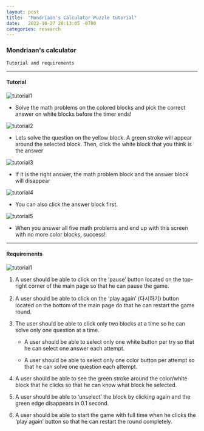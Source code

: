 ```yaml
---
layout: post
title:  "Mondriaan's Calculator Puzzle tutorial"
date:   2022-10-27 20:13:05 -0700
categories: research
---
```


### Mondriaan's calculator

`Tutorial and requirements`

---

#### Tutorial

![tutorial1](/devblog/assets/Mondriantutorial1.png)

- Solve the math problems on the colored blocks and pick the correct answer on white blocks before the timer ends!

![tutorial2](/devblog/assets/mondriantutorial2.png)

- Lets solve the question on the yellow block. A green stroke will appear around the selected block. Then, click the white block that you think is the answer

![tutorial3](/devblog/assets/mondriantutorial3.png)

- If it is the right answer, the math problem block and the answer block will disappear

![tutorial4](/devblog/assets/mondriantutorial4.png)

- You can also click the answer block first.

![tutorial5](/devblog/assets/mondriantutorial5.png)

- When you answer all five math problems and end up with this screen with no more color blocks, success!

---

#### Requirements

![tutorial1](/devblog/assets/Mondriantutorial1.png)

1. A user should be able to click on the ‘pause’ button located on the top-right corner of the main page so that he can pause the game.

2. A user should be able to click on the ‘play again’ (다시하기) button located on the bottom of the main page do that he can restart the game round.

3. The user should be able to click only two blocks at a time so he can solve only one question at a time.

    - A user should be able to select only one white button per try so that he can select one answer each attempt.

    - A user should be able to select only one color button per attempt so that he can solve one question each attempt.

4. A user should be able to see the green stroke around the color/white block that he clicks so that he can know what block he selected.

5. A user should be able to ‘unselect’ the block by clicking again and the green edge disappears in 0.1 second.

6. A user should be able to start the game with full time when he clicks the ‘play again’ button so that he can restart the round completely.
